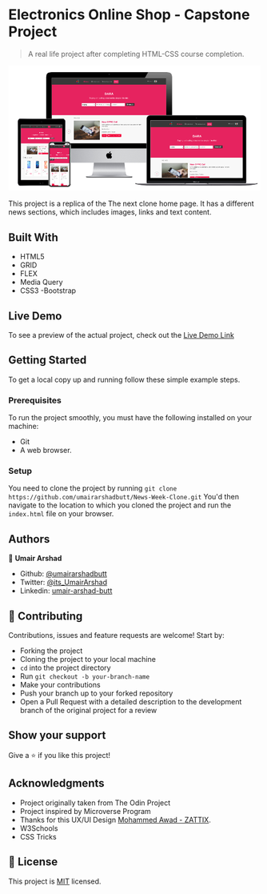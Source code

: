 # Electronics Online Shop - Capstone Project
 
> A real life project after completing HTML-CSS course completion.

![screenshot](assets/images/screen-shot.png)


This project is a replica of the The next clone home page. It has a different news sections, which includes images, links and text content.

## Built With

- HTML5
- GRID
- FLEX
- Media Query
- CSS3
-Bootstrap

## Live Demo

To see a preview of the actual project, check out the [Live Demo Link](https://rawcdn.githack.com/umairarshadbutt/Electronics-Online-Shop/64610a6026ad59af9d1c7476303e01c5e1e637a1/index.html)



## Getting Started

To get a local copy up and running follow these simple example steps.

### Prerequisites
To run the project smoothly, you must have the following installed on your machine:

- Git
- A web browser.

### Setup
You need to clone the project by running `git clone https://github.com/umairarshadbutt/News-Week-Clone.git` You'd then navigate to the location to which you cloned the project and run the `index.html` file on your browser.

## Authors

👤 **Umair Arshad**

- Github: [@umairarshadbutt](https://github.com/umairarshadbutt)
- Twitter: [@its_UmairArshad](https://twitter.com/its_UmairArshad)
- Linkedin: [umair-arshad-butt](https://www.linkedin.com/in/umair-arshad-butt/)

## 🤝 Contributing

Contributions, issues and feature requests are welcome! Start by:

- Forking the project
- Cloning the project to your local machine
- `cd` into the project directory
- Run `git checkout -b your-branch-name`
- Make your contributions
- Push your branch up to your forked repository
- Open a Pull Request with a detailed description to the development branch of the original project for a review


## Show your support

Give a ⭐️ if you like this project!

## Acknowledgments

- Project originally taken from The Odin Project
- Project inspired by Microverse Program
- Thanks for this UX/UI Design [Mohammed Awad - ZATTIX](https://www.behance.net/gallery/24796463/ZATTIX).
- W3Schools
- CSS Tricks


## 📝 License

This project is [MIT](LICENSE) licensed.
